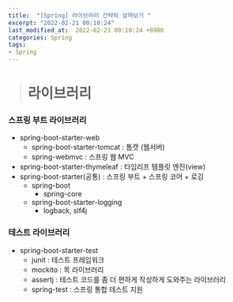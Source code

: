```yaml
---
title:  "[Spring] 라이브러리 간략히 살펴보기 "
excerpt: "2022-02-21 00:10:24"
last_modified_at:  2022-02-21 00:10:24 +0900
categories: Spring
tags:
- Spring
---
```


># 라이브러리  

### 스프링 부트 라이브러리   


- spring-boot-starter-web  
	- spring-boot-starter-tomcat : 톰캣 (웹서버)  
	- spring-webmvc : 스프링 웹 MVC  
- spring-boot-starter-thymeleaf : 타임리프 템플릿 엔진(view)  
- spring-boot-starter(공통) : 스프링 부트 + 스프링 코어 + 로깅  
	- spring-boot  
		- spring-core  
	- spring-boot-starter-logging  
		- logback, slf4j  


### 테스트 라이브러리  

- spring-boot-starter-test  
	- junit : 테스트 프레임워크  
	- mockito : 목 라이브러리  
	- assertj : 테스트 코드를 좀 더 편하게 작성하게 도와주는 라이브러리  
	- spring-test : 스프링 통합 테스트 지원  
